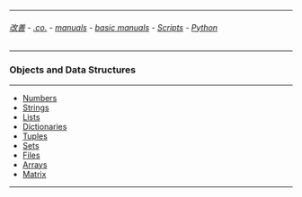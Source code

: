 

---

###### [改善](https://github.com/ttltrk/0C/blob/master/README.MD) - [.co.](https://github.com/ttltrk/PRG/blob/master/CODING.MD) - [manuals](https://github.com/ttltrk/PRG/blob/master/MAN.MD) - [basic manuals](https://github.com/ttltrk/PRG/blob/master/MANUALS.MD) - [Scripts](https://github.com/ttltrk/PRG/blob/master/PY/DOC/SC/SC.MD) - [Python](https://github.com/ttltrk/PRG/blob/master/PY/DOC/OPYM/OPYM.MD)

---

### Objects and Data Structures

---

* [Numbers](https://github.com/ttltrk/PRG/blob/master/PY/DOC/OPYM/01_OBJ_DS/NUMBERS/NUMBERS.MD)
* [Strings](https://github.com/ttltrk/PRG/blob/master/PY/DOC/OPYM/01_OBJ_DS/STRINGS/STRINGS.MD)
* [Lists](https://github.com/ttltrk/PRG/blob/master/PY/DOC/OPYM/01_OBJ_DS/LISTS/LISTS.MD)
* [Dictionaries](https://github.com/ttltrk/PRG/blob/master/PY/DOC/OPYM/01_OBJ_DS/DICT/DICTIONARIES.MD)
* [Tuples](https://github.com/ttltrk/PRG/blob/master/PY/DOC/OPYM/01_OBJ_DS/TUPLES/TUPLES.MD)
* [Sets](https://github.com/ttltrk/PRG/blob/master/PY/DOC/OPYM/01_OBJ_DS/SETS/SETS.MD)
* [Files](https://github.com/ttltrk/PRG/blob/master/PY/DOC/OPYM/01_OBJ_DS/FILES/FILES.MD)
* [Arrays]()
* [Matrix]()
  
---
